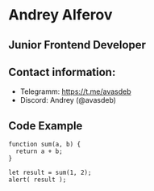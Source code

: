 # **Andrey Alferov**
## Junior Frontend Developer
## Contact information:
* Telegramm: https://t.me/avasdeb
* Discord: Andrey (@avasdeb)

## Code Example
```
function sum(a, b) {
  return a + b;
}

let result = sum(1, 2);
alert( result );
```